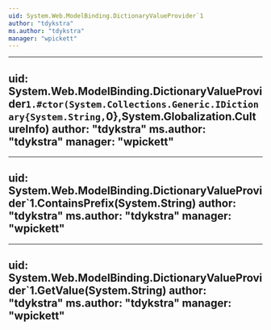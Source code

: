 ```yaml
---
uid: System.Web.ModelBinding.DictionaryValueProvider`1
author: "tdykstra"
ms.author: "tdykstra"
manager: "wpickett"
---
```


---
uid: System.Web.ModelBinding.DictionaryValueProvider`1.#ctor(System.Collections.Generic.IDictionary{System.String,`0},System.Globalization.CultureInfo)
author: "tdykstra"
ms.author: "tdykstra"
manager: "wpickett"
---

---
uid: System.Web.ModelBinding.DictionaryValueProvider`1.ContainsPrefix(System.String)
author: "tdykstra"
ms.author: "tdykstra"
manager: "wpickett"
---

---
uid: System.Web.ModelBinding.DictionaryValueProvider`1.GetValue(System.String)
author: "tdykstra"
ms.author: "tdykstra"
manager: "wpickett"
---
